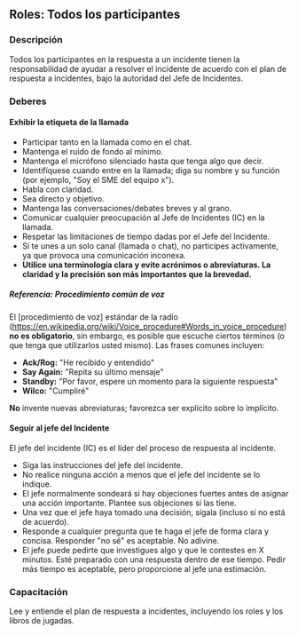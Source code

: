 ## Roles: Todos los participantes

### Descripción

Todos los participantes en la respuesta a un incidente tienen la responsabilidad de ayudar a resolver el incidente de acuerdo con el plan de respuesta a incidentes, bajo la autoridad del Jefe de Incidentes.

### Deberes

#### Exhibir la etiqueta de la llamada

* Participar tanto en la llamada como en el chat.
* Mantenga el ruido de fondo al mínimo.
* Mantenga el micrófono silenciado hasta que tenga algo que decir.
* Identifíquese cuando entre en la llamada; diga su nombre y su función (por ejemplo, "Soy el SME del equipo x").
* Habla con claridad.
* Sea directo y objetivo.
* Mantenga las conversaciones/debates breves y al grano.
* Comunicar cualquier preocupación al Jefe de Incidentes (IC) en la llamada.
* Respetar las limitaciones de tiempo dadas por el Jefe del Incidente.
* Si te unes a un solo canal (llamada o chat), no participes activamente, ya que provoca una comunicación inconexa.
* **Utilice una terminología clara y evite acrónimos o abreviaturas. La claridad y la precisión son más importantes que la brevedad.**

##### Referencia: Procedimiento común de voz

El [procedimiento de voz] estándar de la radio (https://en.wikipedia.org/wiki/Voice_procedure#Words_in_voice_procedure) **no es obligatorio**, sin embargo, es posible que escuche ciertos términos (o que tenga que utilizarlos usted mismo). Las frases comunes incluyen:

* **Ack/Rog:** "He recibido y entendido"
* **Say Again:** "Repita su último mensaje"
* **Standby:** "Por favor, espere un momento para la siguiente respuesta"
* **Wilco:** "Cumpliré"

**No** invente nuevas abreviaturas; favorezca ser explícito sobre lo implícito.

#### Seguir al jefe del Incidente

El jefe del incidente (IC) es el líder del proceso de respuesta al incidente.

* Siga las instrucciones del jefe del incidente.
* No realice ninguna acción a menos que el jefe del incidente se lo indique.
* El jefe normalmente sondeará si hay objeciones fuertes antes de asignar una acción importante. Plantee sus objeciones si las tiene.
* Una vez que el jefe haya tomado una decisión, sígala (incluso si no está de acuerdo).
* Responde a cualquier pregunta que te haga el jefe de forma clara y concisa. Responder "no sé" es aceptable. No adivine.
* El jefe puede pedirte que investigues algo y que le contestes en X minutos. Esté preparado con una respuesta dentro de ese tiempo. Pedir más tiempo es aceptable, pero proporcione al jefe una estimación.

### Capacitación

Lee y entiende el plan de respuesta a incidentes, incluyendo los roles y los libros de jugadas.
